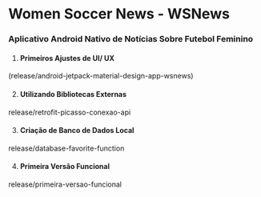 
# Women Soccer News - WSNews

### Aplicativo Android Nativo de Notícias Sobre Futebol Feminino

1. #### Primeiros Ajustes de UI/ UX

(release/android-jetpack-material-design-app-wsnews)

2. #### Utilizando Bibliotecas Externas

release/retrofit-picasso-conexao-api

3. #### Criação de Banco de Dados Local

release/database-favorite-function

4. #### Primeira Versão Funcional

release/primeira-versao-funcional
